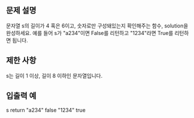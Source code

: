 ## 문제 설명
문자열 s의 길이가 4 혹은 6이고, 숫자로만 구성돼있는지 확인해주는 함수, solution을 완성하세요. 예를 들어 s가 "a234"이면 False를 리턴하고 "1234"라면 True를 리턴하면 됩니다.

## 제한 사항
s는 길이 1 이상, 길이 8 이하인 문자열입니다.
## 입출력 예
s	return
"a234"	false
"1234"	true